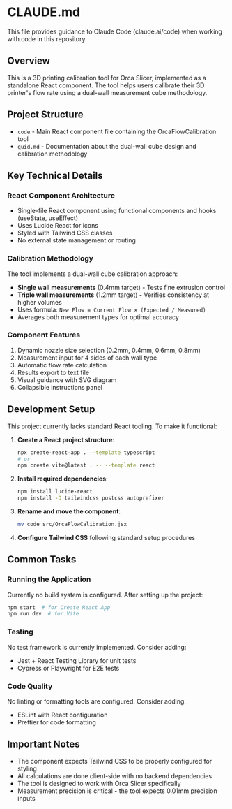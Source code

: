 # CLAUDE.md

This file provides guidance to Claude Code (claude.ai/code) when working with code in this repository.

## Overview
This is a 3D printing calibration tool for Orca Slicer, implemented as a standalone React component. The tool helps users calibrate their 3D printer's flow rate using a dual-wall measurement cube methodology.

## Project Structure
- `code` - Main React component file containing the OrcaFlowCalibration tool
- `guid.md` - Documentation about the dual-wall cube design and calibration methodology

## Key Technical Details

### React Component Architecture
- Single-file React component using functional components and hooks (useState, useEffect)
- Uses Lucide React for icons
- Styled with Tailwind CSS classes
- No external state management or routing

### Calibration Methodology
The tool implements a dual-wall cube calibration approach:
- **Single wall measurements** (0.4mm target) - Tests fine extrusion control
- **Triple wall measurements** (1.2mm target) - Verifies consistency at higher volumes
- Uses formula: `New Flow = Current Flow × (Expected / Measured)`
- Averages both measurement types for optimal accuracy

### Component Features
1. Dynamic nozzle size selection (0.2mm, 0.4mm, 0.6mm, 0.8mm)
2. Measurement input for 4 sides of each wall type
3. Automatic flow rate calculation
4. Results export to text file
5. Visual guidance with SVG diagram
6. Collapsible instructions panel

## Development Setup
This project currently lacks standard React tooling. To make it functional:

1. **Create a React project structure**:
   ```bash
   npx create-react-app . --template typescript
   # or
   npm create vite@latest . -- --template react
   ```

2. **Install required dependencies**:
   ```bash
   npm install lucide-react
   npm install -D tailwindcss postcss autoprefixer
   ```

3. **Rename and move the component**:
   ```bash
   mv code src/OrcaFlowCalibration.jsx
   ```

4. **Configure Tailwind CSS** following standard setup procedures

## Common Tasks

### Running the Application
Currently no build system is configured. After setting up the project:
```bash
npm start  # for Create React App
npm run dev  # for Vite
```

### Testing
No test framework is currently implemented. Consider adding:
- Jest + React Testing Library for unit tests
- Cypress or Playwright for E2E tests

### Code Quality
No linting or formatting tools are configured. Consider adding:
- ESLint with React configuration
- Prettier for code formatting

## Important Notes
- The component expects Tailwind CSS to be properly configured for styling
- All calculations are done client-side with no backend dependencies
- The tool is designed to work with Orca Slicer specifically
- Measurement precision is critical - the tool expects 0.01mm precision inputs